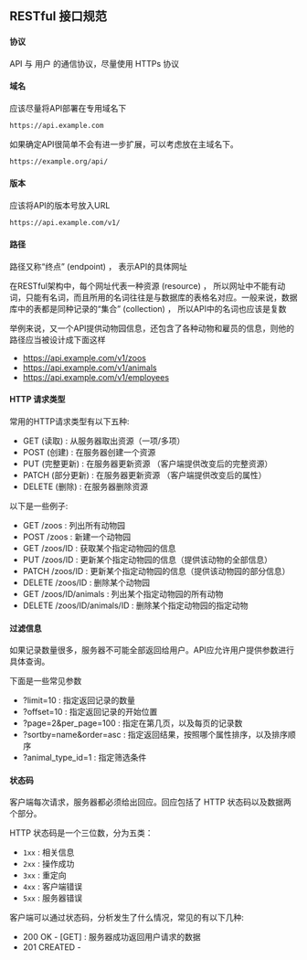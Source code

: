 ## RESTful 接口规范
#### 协议
API 与 用户 的通信协议，尽量使用 HTTPs 协议

#### 域名
应该尽量将API部署在专用域名下
```txt
https://api.example.com
```

如果确定API很简单不会有进一步扩展，可以考虑放在主域名下。
```txt
https://example.org/api/
```

#### 版本
应该将API的版本号放入URL
```txt
https://api.example.com/v1/
```

#### 路径
路径又称“终点” (endpoint) ， 表示API的具体网址

在RESTful架构中，每个网址代表一种资源 (resource) ， 所以网址中不能有动词，只能有名词，而且所用的名词往往是与数据库的表格名对应。一般来说，数据库中的表都是同种记录的“集合” (collection) ， 所以API中的名词也应该是复数

举例来说，又一个API提供动物园信息，还包含了各种动物和雇员的信息，则他的路径应当被设计成下面这样

- https://api.example.com/v1/zoos
- https://api.example.com/v1/animals
- https://api.example.com/v1/employees

#### HTTP 请求类型
常用的HTTP请求类型有以下五种:
- GET (读取) : 从服务器取出资源（一项/多项）
- POST (创建) : 在服务器创建一个资源
- PUT (完整更新) : 在服务器更新资源 （客户端提供改变后的完整资源）
- PATCH (部分更新) : 在服务器更新资源 （客户端提供改变后的属性）
- DELETE (删除) : 在服务器删除资源

以下是一些例子:
- GET /zoos : 列出所有动物园
- POST /zoos : 新建一个动物园
- GET /zoos/ID : 获取某个指定动物园的信息
- PUT /zoos/ID : 更新某个指定动物园的信息（提供该动物的全部信息）
- PATCH /zoos/ID : 更新某个指定动物园的信息（提供该动物园的部分信息）
- DELETE /zoos/ID : 删除某个动物园
- GET /zoos/ID/animals : 列出某个指定动物园的所有动物
- DELETE /zoos/ID/animals/ID : 删除某个指定动物园的指定动物

#### 过滤信息
如果记录数量很多，服务器不可能全部返回给用户。API应允许用户提供参数进行具体查询。

下面是一些常见参数
- ?limit=10 : 指定返回记录的数量
- ?offset=10 : 指定返回记录的开始位置
- ?page=2&per_page=100 : 指定在第几页，以及每页的记录数
- ?sortby=name&order=asc : 指定返回结果，按照哪个属性排序，以及排序顺序
- ?animal_type_id=1 : 指定筛选条件

#### 状态码
客户端每次请求，服务器都必须给出回应。回应包括了 HTTP 状态码以及数据两个部分。

HTTP 状态码是一个三位数，分为五类：
- `1xx` : 相关信息
- `2xx` : 操作成功
- `3xx` : 重定向
- `4xx` : 客户端错误
- `5xx` : 服务器错误

客户端可以通过状态码，分析发生了什么情况，常见的有以下几种:
- 200 OK - [GET] : 服务器成功返回用户请求的数据
- 201 CREATED - 